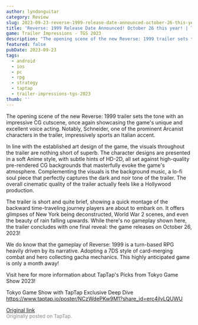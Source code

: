 ```yaml
---
author: lyndonguitar
category: Review
slug: 2023-09-23-reverse-1999-release-date-announced-october-26-this-year-trailer-impressions-tgs-2023
title: 'Reverse: 1999 Release Date Announced! October 26 this year! | Trailer Impressions - TGS 2023'
game: Trailer Impressions - TGS 2023
description: "The opening scene of the new Reverse: 1999 trailer sets the tone with an impressive CG cutscene, once again showcasing the game's unique and excellent voice acting. Notably, Schneider, one of the prominent Arcanist characters in the trailer, impressively sports an Italian accent."
featured: false
pubDate: 2023-09-23
tags:
  - android
  - ios
  - pc
  - rpg
  - strategy
  - taptap
  - trailer-impressions-tgs-2023
thumb: ''
---
```


The opening scene of the new Reverse: 1999 trailer sets the tone with an impressive CG cutscene, once again showcasing the game's unique and excellent voice acting. Notably, Schneider, one of the prominent Arcanist characters in the trailer, impressively sports an Italian accent.

In line with the established art design of the game, the visuals throughout the trailer are nothing short of superb. The character designs are presented in a soft Anime style, with subtle hints of HD-2D, all set against high-quality pre-rendered CG backgrounds that masterfully evoke the game's atmosphere. Complementing the visuals is the background music, a lo-fi soul piece that perfectly captures the dark and noir tone of the trailer. The overall cinematic quality of the trailer actually feels like a Hollywood production.

The trailer is short and quite brief, showing a quick montage of the backward time-traveling journey players are about to embark on. It offers glimpses of New York being deconstructed, World War 2 scenes, and even the beauty of rain falling upwards. While there's no gameplay shown here, the trailer concludes with one final reveal: the game releases on October 26, 2023!

We do know that the gameplay of Reverse: 1999 is a turn-based RPG heavily driven by its narrative. Adopting a 7DS style of card-merging combat and hero collecting gacha mechanics. This highly anticipated game is only a month away!

Visit here for more information about TapTap's Picks from Tokyo Game Show 2023!

Tokyo Game Show with TapTap Exclusive Deep Dive
https://www.taptap.io/poster/NCzWdePKw9M1?share_id=erc4jlvLQUWU

[Original link](https://www.taptap.io/post/6336643)<br><span style="font-size: 0.95em; color: #888;">Originally posted on TapTap.</span>